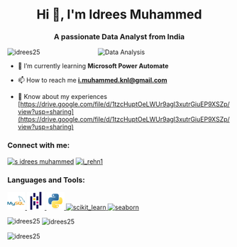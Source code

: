 <h1 align="center">Hi 👋, I'm Idrees Muhammed</h1>
<h3 align="center">A passionate Data Analyst from India</h3>

<img align="right" alt="Data Analysis" width="300" src="https://chools.in/wp-content/uploads/data-science-2-1.gif">

<p align="left"> <img src="https://komarev.com/ghpvc/?username=idrees25&label=Profile%20views&color=0e75b6&style=flat" alt="idrees25" /> </p>

- 🌱 I’m currently learning **Microsoft Power Automate**

- 📫 How to reach me **i.muhammed.knl@gmail.com**

- 📄 Know about my experiences [https://drive.google.com/file/d/1tzcHuptOeLWUr9agl3xutrGiuEP9XSZp/view?usp=sharing](https://drive.google.com/file/d/1tzcHuptOeLWUr9agl3xutrGiuEP9XSZp/view?usp=sharing)

<h3 align="left">Connect with me:</h3>
<p align="left">
<a href="https://linkedin.com/in/s idrees muhammed" target="blank"><img align="center" src="https://raw.githubusercontent.com/rahuldkjain/github-profile-readme-generator/master/src/images/icons/Social/linked-in-alt.svg" alt="s idrees muhammed" height="30" width="40" /></a>
<a href="https://instagram.com/i_rehn1" target="blank"><img align="center" src="https://raw.githubusercontent.com/rahuldkjain/github-profile-readme-generator/master/src/images/icons/Social/instagram.svg" alt="i_rehn1" height="30" width="40" /></a>
</p>

<h3 align="left">Languages and Tools:</h3>
<p align="left"> <a href="https://www.mysql.com/" target="_blank" rel="noreferrer"> <img src="https://raw.githubusercontent.com/devicons/devicon/master/icons/mysql/mysql-original-wordmark.svg" alt="mysql" width="40" height="40"/> </a> <a href="https://pandas.pydata.org/" target="_blank" rel="noreferrer"> <img src="https://raw.githubusercontent.com/devicons/devicon/2ae2a900d2f041da66e950e4d48052658d850630/icons/pandas/pandas-original.svg" alt="pandas" width="40" height="40"/> </a> <a href="https://www.python.org" target="_blank" rel="noreferrer"> <img src="https://raw.githubusercontent.com/devicons/devicon/master/icons/python/python-original.svg" alt="python" width="40" height="40"/> </a> <a href="https://scikit-learn.org/" target="_blank" rel="noreferrer"> <img src="https://upload.wikimedia.org/wikipedia/commons/0/05/Scikit_learn_logo_small.svg" alt="scikit_learn" width="40" height="40"/> </a> <a href="https://seaborn.pydata.org/" target="_blank" rel="noreferrer"> <img src="https://seaborn.pydata.org/_images/logo-mark-lightbg.svg" alt="seaborn" width="40" height="40"/> </a> </p>

<p><img align="left" src="https://github-readme-stats.vercel.app/api/top-langs?username=idrees25&show_icons=true&locale=en&layout=compact" alt="idrees25" /></p>

<p>&nbsp;<img align="center" src="https://github-readme-stats.vercel.app/api?username=idrees25&show_icons=true&locale=en" alt="idrees25" /></p>

<p><img align="center" src="https://github-readme-streak-stats.herokuapp.com/?user=idrees25&" alt="idrees25" /></p>
